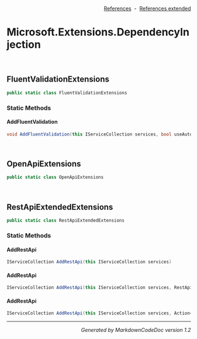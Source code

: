 <div style='text-align: right'>

[References](Index.md)&nbsp;&nbsp;-&nbsp;&nbsp;[References extended](IndexExtended.md)
</div>

# Microsoft.Extensions.DependencyInjection

<br />


## FluentValidationExtensions

```csharp
public static class FluentValidationExtensions
```

### Static Methods


#### AddFluentValidation

```csharp
void AddFluentValidation(this IServiceCollection services, bool useAutoRegistrateServices, List<AssemblyPairOptions> assemblyPairs)
```

<br />


## OpenApiExtensions

```csharp
public static class OpenApiExtensions
```


<br />


## RestApiExtendedExtensions

```csharp
public static class RestApiExtendedExtensions
```

### Static Methods


#### AddRestApi

```csharp
IServiceCollection AddRestApi(this IServiceCollection services)
```
#### AddRestApi

```csharp
IServiceCollection AddRestApi(this IServiceCollection services, RestApiExtendedOptions restApiOptions, IConfiguration configuration)
```
#### AddRestApi

```csharp
IServiceCollection AddRestApi(this IServiceCollection services, Action<IMvcBuilder> setupMvcAction, RestApiExtendedOptions restApiOptions, IConfiguration configuration)
```
<hr /><div style='text-align: right'><i>Generated by MarkdownCodeDoc version 1.2</i></div>
